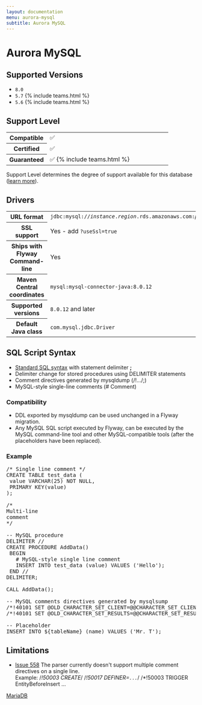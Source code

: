```yaml
---
layout: documentation
menu: aurora-mysql
subtitle: Aurora MySQL
---
```

# Aurora MySQL

## Supported Versions

- `8.0`
- `5.7` {% include teams.html %}
- `5.6` {% include teams.html %}

## Support Level

<table class="table">
    <tr>
        <th width="25%">Compatible</th>
        <td>✅</td>
    </tr>
    <tr>
        <th width="25%">Certified</th>
        <td>✅</td>
    </tr>
    <tr>
        <th width="25%">Guaranteed</th>
        <td>✅ {% include teams.html %}</td>
    </tr>
</table>

Support Level determines the degree of support available for this database ([learn more](/documentation/learnmore/database-support)).

## Drivers

<table class="table">
<tr>
<th>URL format</th>
<td><code>jdbc:mysql://<i>instance</i>.<i>region</i>.rds.amazonaws.com:<i>port</i>/<i>database</i></code></td>
</tr>
<tr>
<th>SSL support</th>
<td>Yes - add <code>?useSsl=true</code></td>
</tr>
<tr>
<th>Ships with Flyway Command-line</th>
<td>Yes</td>
</tr>
<tr>
<th>Maven Central coordinates</th>
<td><code>mysql:mysql-connector-java:8.0.12</code></td>
</tr>
<tr>
<th>Supported versions</th>
<td><code>8.0.12</code> and later</td>
</tr>
<tr>
<th>Default Java class</th>
<td><code>com.mysql.jdbc.Driver</code></td>
</tr>
</table>

## SQL Script Syntax

- [Standard SQL syntax](/documentation/concepts/migrations#sql-based-migrations#syntax) with statement delimiter **;**
- Delimiter change for stored procedures using DELIMITER statements
- Comment directives generated by mysqldump (/!.../;)
- MySQL-style single-line comments (# Comment)

### Compatibility

- DDL exported by mysqldump can be used unchanged in a Flyway migration.
- Any MySQL SQL script executed by Flyway, can be executed by the MySQL command-line tool and other
        MySQL-compatible tools (after the placeholders have been replaced).

### Example

<pre class="prettyprint">/* Single line comment */
CREATE TABLE test_data (
 value VARCHAR(25) NOT NULL,
 PRIMARY KEY(value)
);

/*
Multi-line
comment
*/

-- MySQL procedure
DELIMITER //
CREATE PROCEDURE AddData()
 BEGIN
   # MySQL-style single line comment
   INSERT INTO test_data (value) VALUES ('Hello');
 END //
DELIMITER;

CALL AddData();

-- MySQL comments directives generated by mysqlsump
/*!40101 SET @OLD_CHARACTER_SET_CLIENT=@@CHARACTER_SET_CLIENT */;
/*!40101 SET @OLD_CHARACTER_SET_RESULTS=@@CHARACTER_SET_RESULTS */;

-- Placeholder
INSERT INTO ${tableName} (name) VALUES ('Mr. T');</pre>

## Limitations

- [Issue 558](https://github.com/flyway/flyway/issues/558)
        The parser currently doesn't support multiple comment directives on a single line.<br/>
        Example: /*!50003 CREATE*/ /*!50017 DEFINER=`...`*/ /*!50003 TRIGGER EntityBeforeInsert ...

<p class="next-steps">
    <a class="btn btn-primary" href="/documentation/database/mariadb">MariaDB <i class="fa fa-arrow-right"></i></a>
</p>